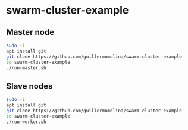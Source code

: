 # swarm-cluster-example

## Master node
```bash
sudo -i
apt install git
git clone https://github.com/guillermomolina/swarm-cluster-example
cd swarm-cluster-example
./run-master.sh
```

## Slave nodes
```bash
sudo -i
apt install git
git clone https://github.com/guillermomolina/swarm-cluster-example
cd swarm-cluster-example
./run-worker.sh
```

